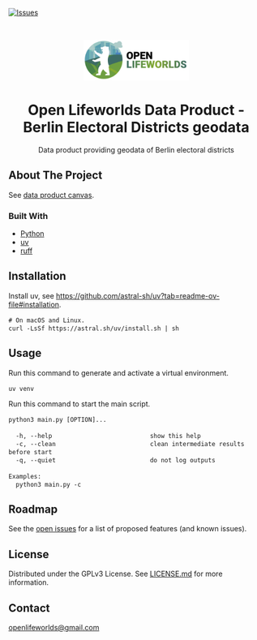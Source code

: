 [![Issues](https://img.shields.io/github/issues/open-lifeworlds/open-lifeworlds-data-product-berlin-electoral-districts-geodata)](https://github.com/open-lifeworlds/open-lifeworlds-data-product-berlin-electoral-districts-geodata/issues)

<br />
<p align="center">
  <a href="https://github.com/open-lifeworlds/open-lifeworlds-data-product-berlin-electoral-districts-geodata">
    <img src="logo_with_text.png" alt="Logo" height="80">
  </a>

  <h1 align="center">Open Lifeworlds Data Product - Berlin Electoral Districts geodata</h1>

  <p align="center">
    Data product providing geodata of Berlin electoral districts</a>
  </p>
</p>

## About The Project

See [data product canvas](docs/data-product-canvas.md).

### Built With

* [Python](https://www.python.org/)
* [uv](https://docs.astral.sh/uv/)
* [ruff](https://docs.astral.sh/ruff/)

## Installation

Install uv, see https://github.com/astral-sh/uv?tab=readme-ov-file#installation.

```shell
# On macOS and Linux.
curl -LsSf https://astral.sh/uv/install.sh | sh
```

## Usage

Run this command to generate and activate a virtual environment.

```shell
uv venv
```

Run this command to start the main script.

```shell
python3 main.py [OPTION]...

  -h, --help                           show this help
  -c, --clean                          clean intermediate results before start
  -q, --quiet                          do not log outputs

Examples:
  python3 main.py -c
```

## Roadmap

See the [open issues](https://github.com/open-lifeworlds/berlin-electoral-districts-geodata/issues) for a list of
proposed features (and
known issues).

## License

Distributed under the GPLv3 License. See [LICENSE.md](./LICENSE.md) for more information.

## Contact

openlifeworlds@gmail.com
